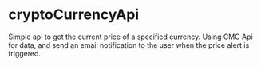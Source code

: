 # cryptoCurrencyApi
Simple api to get the current price of a specified currency. Using CMC Api for data, and send an email notification to the user when the price alert is triggered.
